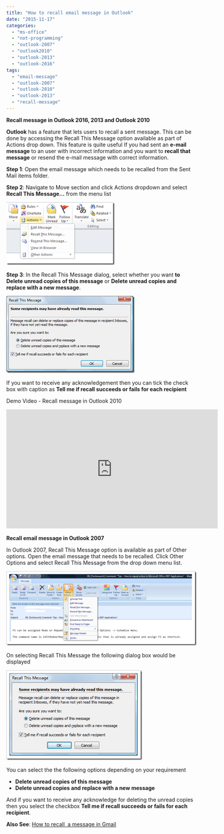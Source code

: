 ```yaml
---
title: "How to recall email message in Outlook"
date: "2015-11-17"
categories: 
  - "ms-office"
  - "not-programming"
  - "outlook-2007"
  - "outlook2010"
  - "outlook-2013"
  - "outlook-2016"
tags: 
  - "email-message"
  - "outlook-2007"
  - "outlook-2010"
  - "outlook-2013"
  - "recall-message"
---
```


**Recall message in Outlook 2016, 2013 and Outlook 2010**

**Outlook** has a feature that lets users to recall a sent message. This can be done by accessing the Recall This Message option available as part of Actions drop down. This feature is quite useful If you had sent an **e-mail message** to an user with incorrect information and you want to **recall that message** or resend the e-mail message with correct information.

**Step 1**: Open the email message which needs to be recalled from the Sent Mail items folder.

**Step 2**: Navigate to Move section and click Actions dropdown and select **Recall This Message…** from the menu list

[![Recall This Message in Outlook 2013 and Outlook 2010](images/1_image_thumb13.png "Recall This Message in Outlook 2013 and Outlook 2010")](http://blogmines.com/blog/wp-content/uploads/2010/06/image13.png)

**Step 3**: In the Recall This Message dialog, select whether you want **to Delete unread copies of this message** or **Delete unread copies and replace with a new message**.

[![Deleate unread copies of this message](images/1_image_thumb14.png "Deleate unread copies of this message")](http://blogmines.com/blog/wp-content/uploads/2010/06/image14.png)

If you want to receive any acknowledgement then you can tick the check box with caption as **Tell me if recall succeeds or fails for each recipient**

Demo Video - Recall message in Outlook 2010

<iframe height="315" src="http://www.youtube.com/embed/czuYMWf-FQg" frameborder="0" width="560" allowfullscreen></iframe>

**Recall email message in Outlook 2007**

In Outlook 2007, Recall This Message option is available as part of Other options. Open the email message that needs to be recalled. Click Other Options and select Recall This Message from the drop down menu list.

[![Recall this message in Outlook 2007](images/5_image_thumb.png "Recall this message in Outlook 2007")](http://blogmines.com/blog/wp-content/uploads/2009/10/image.png)

On selecting Recall This Message the following dialog box would be displayed

[![image](images/3_image_thumb1.png "image")](http://blogmines.com/blog/wp-content/uploads/2009/10/image1.png)

You can select the the following options depending on your requirement

- **Delete unread copies of this message**
- **Delete unread copies and replace with a new message**

And if you want to receive any acknowledge for deleting the unread copies then you select the checkbox **Tell me if recall succeeds or fails for each recipient**.

**Also See**: [How to recall  a message in Gmail](http://blogmines.com/blog/how-to-recall-a-message-in-gmail/)
